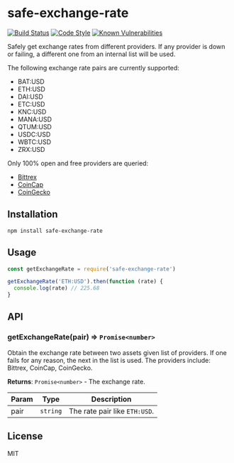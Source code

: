 # safe-exchange-rate

[![Build Status](https://travis-ci.com/autonomoussoftware/safe-exchange-rate.svg?branch=master)](https://travis-ci.com/autonomoussoftware/safe-exchange-rate)
[![Code Style](https://img.shields.io/badge/code%20style-bloq-0063a6.svg)](https://github.com/bloq/eslint-config-bloq)
[![Known Vulnerabilities](https://snyk.io/test/github/autonomoussoftware/safe-exchange-rate/badge.svg?targetFile=package.json)](https://snyk.io/test/github/autonomoussoftware/safe-exchange-rate?targetFile=package.json)

Safely get exchange rates from different providers.
If any provider is down or failing, a different one from an internal list will be used.

The following exchange rate pairs are currently supported:

- BAT:USD
- ETH:USD
- DAI:USD
- ETC:USD
- KNC:USD
- MANA:USD
- QTUM:USD
- USDC:USD
- WBTC:USD
- ZRX:USD

Only 100% open and free providers are queried:

- [Bittrex](https://bittrex.com)
- [CoinCap](https://coincap.io)
- [CoinGecko](https://coingecko.com)

## Installation

```shell
npm install safe-exchange-rate
```

## Usage

```js
const getExchangeRate = require('safe-exchange-rate')

getExchangeRate('ETH:USD').then(function (rate) {
  console.log(rate) // 225.68
}
```

## API

### getExchangeRate(pair) ⇒ `Promise<number>`

Obtain the exchange rate between two assets given list of providers. If one
fails for any reason, the next in the list is used. The providers include:
Bittrex, CoinCap, CoinGecko.

**Returns**: `Promise<number>` - The exchange rate.

| Param | Type     | Description                   |
| ----- | -------- | ----------------------------- |
| pair  | `string` | The rate pair like `ETH:USD`. |

## License

MIT
